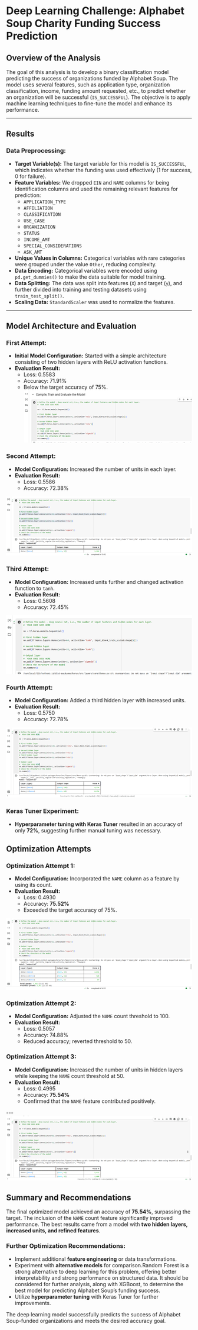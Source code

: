# Deep Learning Challenge: Alphabet Soup Charity Funding Success Prediction

## Overview of the Analysis
The goal of this analysis is to develop a binary classification model predicting the success of organizations funded by Alphabet Soup. The model uses several features, such as application type, organization classification, income, funding amount requested, etc., to predict whether an organization will be successful (`IS_SUCCESSFUL`). The objective is to apply machine learning techniques to fine-tune the model and enhance its performance.

---

## Results
### Data Preprocessing:
- **Target Variable(s):** The target variable for this model is `IS_SUCCESSFUL`, which indicates whether the funding was used effectively (1 for success, 0 for failure).
- **Feature Variables:** We dropped `EIN` and `NAME` columns for being identification columns and used the remaining relevant features for prediction:
  - `APPLICATION_TYPE`
  - `AFFILIATION`
  - `CLASSIFICATION`
  - `USE_CASE`
  - `ORGANIZATION`
  - `STATUS`
  - `INCOME_AMT`
  - `SPECIAL_CONSIDERATIONS`
  - `ASK_AMT`
- **Unique Values in Columns:** Categorical variables with rare categories were grouped under the value `Other`, reducing complexity.
- **Data Encoding:** Categorical variables were encoded using `pd.get_dummies()` to make the data suitable for model training.
- **Data Splitting:** The data was split into features (`X`) and target (`y`), and further divided into training and testing datasets using `train_test_split()`.
- **Scaling Data:** `StandardScaler` was used to normalize the features.

---

## Model Architecture and Evaluation
### First Attempt:
- **Initial Model Configuration:** Started with a simple architecture consisting of two hidden layers with ReLU activation functions.
- **Evaluation Result:**  
  - Loss: 0.5583  
  - Accuracy: 71.91%
  - Below the target accuracy of 75%.
![Description of Image](Images/IMAGE1.png)

### Second Attempt:
- **Model Configuration:** Increased the number of units in each layer.
- **Evaluation Result:**
  - Loss: 0.5586
  - Accuracy: 72.38%
    
![Description of Image2](Images/image2.png)
### Third Attempt:
- **Model Configuration:** Increased units further and changed activation function to `tanh`.
- **Evaluation Result:**
  - Loss: 0.5608
  - Accuracy: 72.45%
    
![Description of Image3](Images/image3.png)
### Fourth Attempt:
- **Model Configuration:** Added a third hidden layer with increased units.
- **Evaluation Result:**
  - Loss: 0.5750
  - Accuracy: 72.78%
    
![Description of Image4](Images/image4.png)
### Keras Tuner Experiment:
- **Hyperparameter tuning with Keras Tuner** resulted in an accuracy of only **72%**, suggesting further manual tuning was necessary.


## Optimization Attempts
### Optimization Attempt 1:
- **Model Configuration:** Incorporated the `NAME` column as a feature by using its count.
- **Evaluation Result:**
  - Loss: 0.4930
  - Accuracy: **75.52%**
  - Exceeded the target accuracy of 75%.
    
![Description of Image5](Images/image5.png)
### Optimization Attempt 2:
- **Model Configuration:** Adjusted the `NAME` count threshold to 100.
- **Evaluation Result:**
  - Loss: 0.5057
  - Accuracy: 74.88%
  - Reduced accuracy; reverted threshold to 50.

### Optimization Attempt 3:
- **Model Configuration:** Increased the number of units in hidden layers while keeping the `NAME` count threshold at 50.
- **Evaluation Result:**
  - Loss: 0.4995
  - Accuracy: **75.54%**
  - Confirmed that the `NAME` feature contributed positively.

---![Description of Image6](Images/image6.png)

## Summary and Recommendations
The final optimized model achieved an accuracy of **75.54%**, surpassing the target. The inclusion of the `NAME` count feature significantly improved performance. The best results came from a model with **two hidden layers, increased units, and refined features**.

### Further Optimization Recommendations:
- Implement additional **feature engineering** or data transformations.
- Experiment with **alternative models** for comparison.Random Forest is a strong alternative to deep learning for this problem, offering better interpretability and strong performance on structured data. It should be considered for further analysis, along with XGBoost, to determine the best model for predicting Alphabet Soup’s funding success.
- Utilize **hyperparameter tuning** with Keras Tuner for further improvements.

The deep learning model successfully predicts the success of Alphabet Soup-funded organizations and meets the desired accuracy goal.
